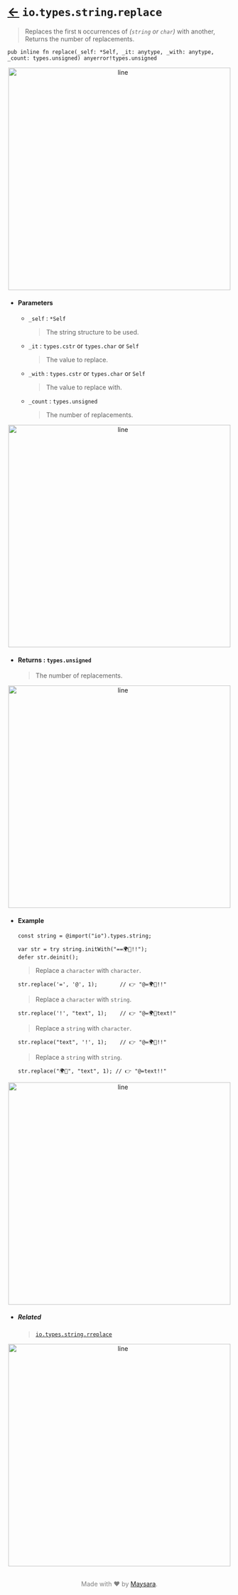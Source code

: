 # [←](../readme.md) `io`.`types`.`string`.`replace`

> Replaces the first `N` occurrences of _(`string` or `char`)_ with another, Returns the number of replacements.

```zig
pub inline fn replace(_self: *Self, _it: anytype, _with: anytype, _count: types.unsigned) anyerror!types.unsigned
```


<div align="center">
<img src="https://raw.githubusercontent.com/Super-ZIG/io/refs/heads/main/docs/dist/img/md/line.png" alt="line" style="width:500px;"/>
</div>

- #### Parameters

    - `_self` : `*Self`

        > The string structure to be used.

    - `_it` : `types.cstr` or `types.char` or `Self`

        > The value to replace.

    - `_with` : `types.cstr` or `types.char` or `Self`

        > The value to replace with.

    - `_count` : `types.unsigned`

        > The number of replacements.

<div align="center">
<img src="https://raw.githubusercontent.com/Super-ZIG/io/refs/heads/main/docs/dist/img/md/line.png" alt="line" style="width:500px;"/>
</div>

- #### Returns : `types.unsigned`

    > The number of replacements.

<div align="center">
<img src="https://raw.githubusercontent.com/Super-ZIG/io/refs/heads/main/docs/dist/img/md/line.png" alt="line" style="width:500px;"/>
</div>

- #### Example

    ```zig
    const string = @import("io").types.string;
    ```

    ```zig
    var str = try string.initWith("==🌍🌟!!");
    defer str.deinit();
    ```

    > Replace a `character` with `character`.

    ```zig
    str.replace('=', '@', 1);       // 👉 "@=🌍🌟!!"
    ```

    > Replace a `character` with `string`.

    ```zig
    str.replace('!', "text", 1);    // 👉 "@=🌍🌟text!"
    ```

    > Replace a `string` with `character`.

    ```zig
    str.replace("text", '!', 1);    // 👉 "@=🌍🌟!!"
    ```

    > Replace a `string` with `string`.

    ```zig
    str.replace("🌍🌟", "text", 1); // 👉 "@=text!!"
    ```

<div align="center">
<img src="https://raw.githubusercontent.com/Super-ZIG/io/refs/heads/main/docs/dist/img/md/line.png" alt="line" style="width:500px;"/>
</div>

- ##### Related

  > [`io.types.string.rreplace`](./rreplace.md)


<div align="center">
<img src="https://raw.githubusercontent.com/Super-ZIG/io/refs/heads/main/docs/dist/img/md/line.png" alt="line" style="width:500px;"/>
</div>

<p align="center" style="color:grey;"><br />Made with ❤️ by <a href="http://github.com/maysara-elshewehy" target="blank">Maysara</a>.</p>